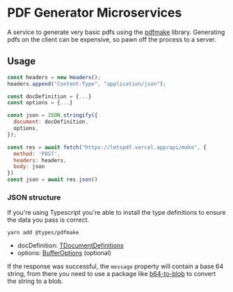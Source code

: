 # PDF Generator Microservices

A service to generate very basic pdfs using the [pdfmake](https://github.com/bpampuch/pdfmake) library. Generating pdfs on the client can be expensive, so pawn off the process to a server.

## Usage

```js
const headers = new Headers();
headers.append("Content-Type", "application/json");

const docDefinition = {...}
const options = {...}

const json = JSON.stringify({
  document: docDefinition,
  options,
});

const res = await fetch("https://letspdf.vercel.app/api/make", {
  method: 'POST',
  headers: headers,
  body: json
})
const json = await res.json()
```

### JSON structure

If you're using Typescript you're able to install the type definitions to ensure the data you pass is correct.

```
yarn add @types/pdfmake
```

- docDefinition: [TDocumentDefinitions](https://github.com/DefinitelyTyped/DefinitelyTyped/blob/4e2b7278ed5d4f1147775c9e5e35cdea0b489165/types/pdfmake/interfaces.d.ts#L391)
- options: [BufferOptions](https://github.com/DefinitelyTyped/DefinitelyTyped/blob/4e2b7278ed5d4f1147775c9e5e35cdea0b489165/types/pdfmake/interfaces.d.ts#L453) (optional)

If the response was successful, the `message` property will contain a base 64 string, from there you need to use a package like [b64-to-blob](https://www.npmjs.com/package/b64-to-blob) to convert the string to a blob.
